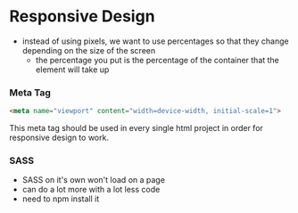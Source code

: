 # Responsive Design

* instead of using pixels, we want to use percentages so that they change depending on the size of the screen
  * the percentage you put is the percentage of the container that the element will take up


### Meta Tag

```html
<meta name="viewport" content="width=device-width, initial-scale=1">
```

This meta tag should be used in every single html project in order for responsive design to work.

### SASS

* SASS on it's own won't load on a page
* can do a lot more with a lot less code
* need to npm install it
